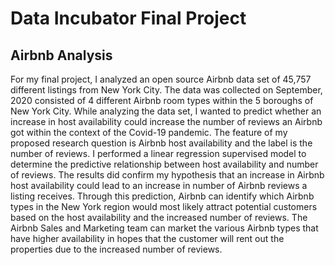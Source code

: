 # Data Incubator Final Project

## Airbnb Analysis
For my final project, I analyzed an open source Airbnb data set of 45,757 different listings from New York City. The data was collected on September, 2020  consisted of 4 different Airbnb room types within the 5 boroughs of New York City. While analyzing the data set, I wanted to predict whether an increase in host availability could increase the number of reviews an Airbnb got within the context of the Covid-19 pandemic. The feature of my proposed research question is Airbnb host availability and the label is the number of reviews. I performed a linear regression supervised model to determine the predictive relationship between host availability and number of reviews. The results did confirm my hypothesis that an increase in Airbnb host availability could lead to an increase in number of Airbnb reviews a listing receives. Through this prediction, Airbnb can identify which Airbnb types in the New York region would most likely attract potential customers based on the host availability and the increased number of reviews. The Airbnb Sales and Marketing team can market the various Airbnb types that have higher availability in hopes that the customer will rent out the properties due to the increased number of reviews. 
